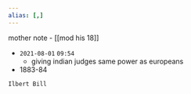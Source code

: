 ```yaml
---
alias: [,]
---
```

mother note - [[mod his 18]]

- `2021-08-01`  `09:54`
	- giving indian judges same power as europeans
 - 1883-84

```query
Ilbert Bill
```
 